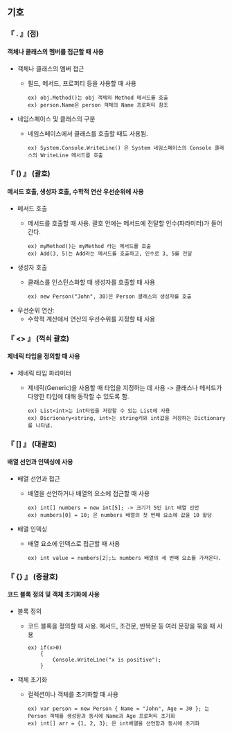 ## 기호

### 『 . 』(점)
#### 객체나 클래스의 멤버를 접근할 때 사용
* 객체나 클래스의 멤버 접근
  * 필드, 메서드, 프로퍼티 등을 사용할 때 사용

        ex) obj.Method()는 obj 객체의 Method 메서드를 호출
        ex) person.Name은 person 객체의 Name 프로퍼티 참조
    
* 네임스페이스 및 클래스의 구분
  * 네임스페이스에서 클래스를 호출할 때도 사용됨.

        ex) System.Console.WriteLine() 은 System 네임스페이스의 Console 클래스의 WriteLine 메서드를 호출

 
### 『 () 』 (괄호)
#### 메서드 호출, 생성자 호출, 수학적 연산 우선순위에 사용
* 메서드 호출
  * 메서드를 호출할 때 사용. 괄호 안에는 메서드에 전달할 인수(파라미터)가 들어간다.

        ex) myMethod()는 myMethod 라는 메서드를 호출
        ex) Add(3, 5)는 Add라는 메서드를 호출하고, 인수로 3, 5를 전달
    
* 생성자 호출
  * 클래스를 인스턴스화할 때 생성자를 호출할 때 사용

        ex) new Person("John", 30)은 Person 클래스의 생성자를 호출

* 우선순위 연산:
  * 수학적 계산에서 연산의 우선수위를 지정할 때 사용

### 『 <> 』 (꺽쇠 괄호)
#### 제네릭 타입을 정의할 때 사용
* 제네릭 타입 파라미터
  * 제네릭(Generic)을 사용할 때 타입을 지정하는 데 사용 -> 클래스나 메서드가 다양한 타입에 대해 동작할 수 있도록 함.
    
        ex) List<int>는 int타입을 저장할 수 있는 List에 사용
        ex) Dicrionary<string, int>는 string키와 int값을 저장하는 Dictionary를 나타냄.

### 『 [] 』 (대괄호)
#### 배열 선언과 인덱싱에 사용
* 배열 선언과 접근
  * 배열을 선언하거나 배열의 요소에 접근할 때 사용

        ex) int[] numbers = new int[5]; -> 크기가 5인 int 배열 선언
        ex) numbers[0] = 10; 은 numbers 배열의 첫 번째 요소에 값을 10 할당
    
* 배열 인덱싱
  * 배열 요소에 인덱스로 접근할 때 사용

        ex) int value = numbers[2];느 numbers 배열의 세 번째 요소를 가져온다.

### 『 {} 』 (중괄호)
#### 코드 블록 정의 및 객체 초기화에 사용
* 블록 정의
  * 코드 블록을 정의할 때 사용. 메서드, 조건문, 반복문 등 여러 문장을 묶을 때 사용

        ex) if(x>0)
            {
                Console.WriteLine("x is positive");
            }

* 객체 초기화
  * 컬렉션이나 객체를 초기화할 때 사용

        ex) var person = new Person { Name = "John", Age = 30 }; 는 Person 객체를 생성함과 동시에 Name과 Age 프로퍼티 초기화
        ex) int[] arr = {1, 2, 3}; 은 int배열을 선언함과 동시에 초기화
